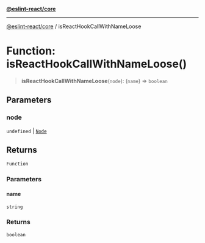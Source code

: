 [**@eslint-react/core**](../README.md)

***

[@eslint-react/core](../README.md) / isReactHookCallWithNameLoose

# Function: isReactHookCallWithNameLoose()

> **isReactHookCallWithNameLoose**(`node`): (`name`) => `boolean`

## Parameters

### node

`undefined` | [`Node`](../-internal-/type-aliases/Node.md)

## Returns

`Function`

### Parameters

#### name

`string`

### Returns

`boolean`
